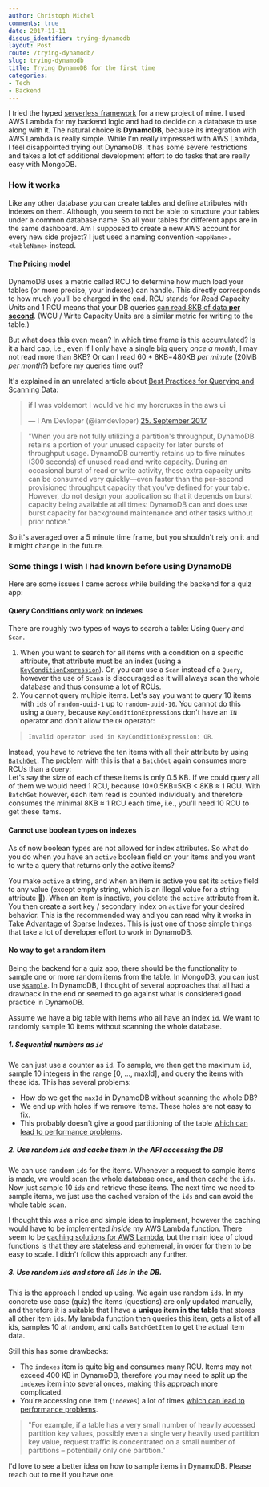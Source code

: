 ```yaml
---
author: Christoph Michel
comments: true
date: 2017-11-11
disqus_identifier: trying-dynamodb
layout: Post
route: /trying-dynamodb/
slug: trying-dynamodb
title: Trying DynamoDB for the first time
categories:
- Tech
- Backend
---
```


I tried the hyped [serverless framework](https://github.com/serverless/serverless) for a new project of mine. I used AWS Lambda for my backend logic and had to decide on a database to use along with it.
The natural choice is **DynamoDB**, because its integration with AWS Lambda is really simple.
While I'm really impressed with AWS Lambda, I feel disappointed trying out DynamoDB.
It has some severe restrictions and takes a lot of additional development effort to do tasks that are really easy with MongoDB.

### How it works
Like any other database you can create tables and define attributes with indexes on them. Although, you seem to not be able to structure your tables under a common database name. So all your tables for different apps are in the same dashboard. Am I supposed to create a new AWS account for every new side project? I just used a naming convention `<appName>.<tableName>` instead.

#### The Pricing model
DynamoDB uses a metric called RCU to determine how much load your tables (or more precise, your indexes) can handle. This directly corresponds to how much you'll be charged in the end.
RCU stands for *R*ead *C*apacity *U*nits and 1 RCU means that your DB queries [can read 8KB of data **per second**](http://docs.aws.amazon.com/amazondynamodb/latest/developerguide/HowItWorks.ProvisionedThroughput.html). (WCU / Write Capacity Units are a similar metric for writing to the table.)

But what does this even mean? In which time frame is this accumulated? Is it a hard cap, i.e., even if I only have a single big query *once a month*, I may not read more than 8KB? Or can I read 60 * 8KB=480KB _per minute_ (20MB _per month_?) before my queries time out?

It's explained in an unrelated article about [Best Practices for Querying and Scanning Data](http://docs.aws.amazon.com/amazondynamodb/latest/developerguide/GuidelinesForTables.html#GuidelinesForTables.Bursting):

<blockquote class="twitter-tweet" data-lang="de"><p lang="en" dir="ltr">if I was voldemort I would&#39;ve hid my horcruxes in the aws ui</p>&mdash; I Am Devloper (@iamdevloper) <a href="https://twitter.com/iamdevloper/status/912185400336232449?ref_src=twsrc%5Etfw">25. September 2017</a></blockquote>
<script async src="https://platform.twitter.com/widgets.js" charset="utf-8"></script>

> "When you are not fully utilizing a partition's throughput, DynamoDB retains a portion of your unused capacity for later bursts of throughput usage.  DynamoDB currently retains up to five minutes (300 seconds) of unused read and write capacity.  During an occasional burst of read or write activity, these extra capacity units can be consumed very quickly—even faster than the per-second provisioned throughput capacity that you've defined for your table. However, do not design your application so that it depends on burst capacity being available at all times: DynamoDB can and does use burst capacity for background maintenance and other tasks without prior notice."

So it's averaged over a 5 minute time frame, but you shouldn't rely on it and it might change in the future.

### Some things I wish I had known before using DynamoDB
Here are some issues I came across while building the backend for a quiz app:

#### Query Conditions only work on indexes
There are roughly two types of ways to search a table: Using `Query` and `Scan`.
1. When you want to search for all items with a condition on a specific attribute, that attribute must be an index (using a [`KeyConditionExpression`](http://docs.aws.amazon.com/amazondynamodb/latest/developerguide/Query.html)). Or, you can use a `Scan` instead of a `Query`, however the use of `Scan`s is discouraged as it will always scan the whole database and thus consume a lot of RCUs.
1. You cannot query multiple items. Let's say you want to query 10 items with `id`s of `random-uuid-1` up to `random-uuid-10`. You cannot do this using a `Query`, because `KeyConditionExpression`s don't have an `IN` operator and don't allow the `OR` operator: 
> `Invalid operator used in KeyConditionExpression: OR`.

   Instead, you have to retrieve the ten items with all their attribute by using [`BatchGet`](http://docs.aws.amazon.com/amazondynamodb/latest/APIReference/API_BatchGetItem.html). The problem with this is that a `BatchGet` again consumes more RCUs than a `Query`:  
   Let's say the size of each of these items is only 0.5 KB. If we could query all of them we would need 1 RCU, because 10*0.5KB=5KB < 8KB ≈ 1 RCU. With `BatchGet` however, each item read is counted individually and therefore consumes the minimal 8KB ≈ 1 RCU each time, i.e., you'll need 10 RCU to get these items.

#### Cannot use boolean types on indexes
As of now boolean types are not allowed for index attributes. So what do you do when you have an `active` boolean field on your items and you want to write a query that returns only the active items?

You make `active` a string, and when an item is active you set its `active` field to any value (except empty string, which is an illegal value for a string attribute 🤷‍). When an item is inactive, you delete the `active` attribute from it. You then create a sort key / secondary index on `active` for your desired behavior. This is the recommended way and you can read why it works in [Take Advantage of Sparse Indexes](http://docs.aws.amazon.com/amazondynamodb/latest/developerguide/GuidelinesForLSI.html#GuidelinesForLSI.SparseIndexes).
This is just one of those simple things that take a lot of developer effort to work in DynamoDB.

#### No way to get a random item
Being the backend for a quiz app, there should be the functionality to sample one or more random items from the table.
In MongoDB, you can just use [`$sample`](https://docs.mongodb.com/manual/reference/operator/aggregation/sample/). In DynamoDB, I thought of several approaches that all had a drawback in the end or seemed to go against what is considered good practice in DynamoDB.

Assume we have a big table with items who all have an index `id`. We want to randomly sample 10 items without scanning the whole database.
##### 1. Sequential numbers as `id`
We can just use a counter as `id`. To sample, we then get the maximum `id`, sample 10 integers in the range [0, ..., maxId], and query the items with these ids.
This has several problems:
* How do we get the `maxId` in DynamoDB without scanning the whole DB?
* We end up with holes if we remove items. These holes are not easy to fix.
* This probably doesn't give a good partitioning of the table [which can lead to performance problems](http://docs.aws.amazon.com/amazondynamodb/latest/developerguide/GuidelinesForTables.html#GuidelinesForTables.UniformWorkload).

##### 2. Use random `id`s and cache them in the API accessing the DB
We can use random `id`s for the items. Whenever a request to sample items is made, we would scan the whole database once, and then cache the `ids`. Now just sample 10 `ids` and retrieve these items. The next time we need to sample items, we just use the cached version of the `ids` and can avoid the whole table scan.

I thought this was a nice and simple idea to implement, however the caching would have to be implemented *inside* my AWS Lambda function. There seem to be [caching solutions for AWS Lambda](https://medium.com/@tjholowaychuk/aws-lambda-lifecycle-and-in-memory-caching-c9cd0844e072), but the main idea of cloud functions is that they are stateless and ephemeral, in order for them to be easy to scale. I didn't follow this approach any further.

##### 3. Use random `id`s and store all `id`s in the DB.
This is the approach I ended up using. We again use random `id`s. In my concrete use case (quiz) the items (questions) are only updated manually, and therefore it is suitable that I have a **unique item in the table** that stores all other item `id`s. My lambda function then queries this item, gets a list of all ids, samples 10 at random, and calls `BatchGetItem` to get the actual item data.

Still this has some drawbacks:
* The `indexes` item is quite big and consumes many RCU. Items may not exceed 400 KB in DynamoDB, therefore you may need to split up the `indexes` item into several onces, making this approach more complicated.
* You're accessing one item (`indexes`) a lot of times [which can lead to performance problems](http://docs.aws.amazon.com/amazondynamodb/latest/developerguide/GuidelinesForTables.html#GuidelinesForTables.UniformWorkload).
> "For example, if a table has a very small number of heavily accessed partition key values, possibly even a single very heavily used partition key value, request traffic is concentrated on a small number of partitions – potentially only one partition."

I'd love to see a better idea on how to sample items in DynamoDB. Please reach out to me if you have one.
